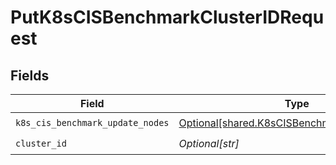 # PutK8sCISBenchmarkClusterIDRequest


## Fields

| Field                                                                                                | Type                                                                                                 | Required                                                                                             | Description                                                                                          |
| ---------------------------------------------------------------------------------------------------- | ---------------------------------------------------------------------------------------------------- | ---------------------------------------------------------------------------------------------------- | ---------------------------------------------------------------------------------------------------- |
| `k8s_cis_benchmark_update_nodes`                                                                     | [Optional[shared.K8sCISBenchmarkUpdateNodes]](undefined/models/shared/k8scisbenchmarkupdatenodes.md) | :heavy_check_mark:                                                                                   | N/A                                                                                                  |
| `cluster_id`                                                                                         | *Optional[str]*                                                                                      | :heavy_check_mark:                                                                                   | N/A                                                                                                  |